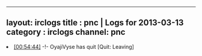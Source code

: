 
---
layout: irclogs
title : pnc | Logs for 2013-03-13
category : irclogs
channel: pnc
---
<li class="logitem"><a href="#00:54:44" name="00:54:44" class="time">[00:54:44]</a> -!- <span class="quit">OyajiVyse</span> has quit [Quit: Leaving] </li>


